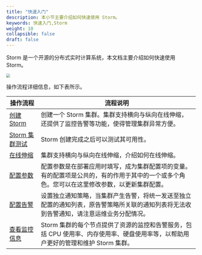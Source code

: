 ```yaml
---
title: "快速入门"
description: 本小节主要介绍如何快速使用 Storm。 
keywords: 快速入门,Storm
weight: 10
collapsible: false
draft: false
---
```


Storm 是一个开源的分布式实时计算系统，本文档主要介绍如何快速使用 Storm。

<img src="../../_images/qs_storm_flow.png" style="zoom:60%;" />

操作流程详细信息，如下表所示。

| 操作流程                                        | 流程说明                                                     |
| ----------------------------------------------- | ------------------------------------------------------------ |
| [创建 Storm](../../manual/10_create_storm)      | 创建一个 Storm 集群。集群支持横向与纵向在线伸缩，还提供了监控告警等功能，使得管理集群异常方便。 |
| [Storm 集群测试](../../manual/20_test_storm)    | Storm 创建完成之后可以测试其可用性。                         |
| [在线伸缩 ](../../manual/30_online_scaling)     | 集群支持横向与纵向在线伸缩，介绍如何在线伸缩。               |
| [配置参数](../../manual/50_config_param)        | 配置参数是在部署应用时填写，成为集群配置项的变量。有的配置项是公共的，有的作用于其中的一个或多个角色。您可以在这里修改参数，以更新集群配置。 |
| [配置告警](../../manual/60_config_alarm)        | 设置独立通知策略，当集群产生告警，将统一发送至独立配置的通知列表，原告警策略所关联的通知列表将无法收到告警通知，请注意运维业务分配情况。 |
| [查看监控信息](../../manual/70_view_monitoring) | Storm 集群的每个节点提供了资源的监控和告警服务，包括 CPU 使用率、内存使用率、硬盘使用率等，以帮助用户更好的管理和维护 Storm 集群。 |
